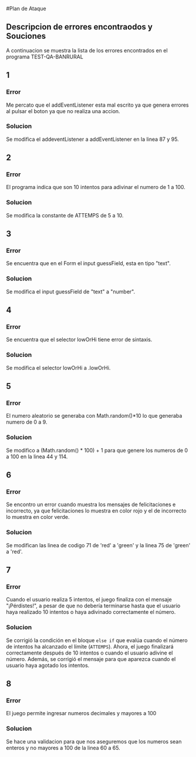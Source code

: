 #Plan de Ataque 

## Descripcion de errores encontraodos y Souciones
A continuacion se muestra la lista de los errores encontrados en el programa TEST-QA-BANRURAL

## 1
### Error
Me percato que el addEventListener esta mal escrito ya que genera errores al pulsar el boton ya que no realiza una accion.

### Solucion
Se modifica el addeventListener a addEventListener en la linea 87 y 95.

## 2
### Error 
El programa indica que son 10 intentos para adivinar el numero de 1 a 100.

### Solucion
Se modifica la constante de ATTEMPS de 5 a 10.

## 3
### Error
Se encuentra que en el Form el input guessField, esta en tipo "text".

### Solucion 
Se modifica el input guessField de "text" a "number".

## 4
### Error
Se encuentra que el selector lowOrHi tiene error de sintaxis.

### Solucion
Se modifica el selector lowOrHi a .lowOrHi.

## 5
### Error
El numero aleatorio se generaba con Math.random()*10 lo que generaba numero de 0 a 9.

### Solucion
Se modifico a (Math.random() * 100) + 1 para que genere los numeros de 0 a 100 en la linea 44 y 114.

## 6
### Error
Se encontro un error cuando muestra los mensajes de felicitaciones e incorrecto, ya que felicitaciones lo muestra en color rojo y el de incorrecto lo muestra en color verde.

### Solucion 
Se modifican las linea de codigo 71 de 'red' a 'green' y la linea 75 de 'green' a 'red'.

## 7
### Error
Cuando el usuario realiza 5 intentos, el juego finaliza con el mensaje "¡Pérdistes!", a pesar de que no debería terminarse hasta que el usuario haya realizado 10 intentos o haya adivinado correctamente el número.

### Solucion
Se corrigió la condición en el bloque `else if` que evalúa cuando el número de intentos ha alcanzado el límite (`ATTEMPS`). Ahora, el juego finalizará correctamente después de 10 intentos o cuando el usuario adivine el número. Además, se corrigió el mensaje para que aparezca cuando el usuario haya agotado los intentos.

## 8
### Error
El juego permite ingresar numeros decimales y mayores a 100

### Solucion
Se hace una validacion para que nos aseguremos que los numeros sean enteros y no mayores a 100 de la linea 60 a 65.
